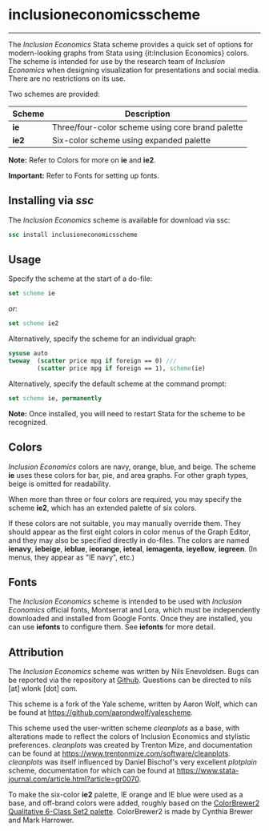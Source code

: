 # inclusioneconomicsscheme

---

The *Inclusion Economics* Stata scheme provides a quick set of options for modern-looking graphs from Stata using {it:Inclusion Economics} colors.
The scheme is intended for use by the research team of *Inclusion Economics* when designing visualization for presentations and social media.
There are no restrictions on its use.

Two schemes are provided:

| Scheme  | Description                                      |
| ------- | ------------------------------------------------ |
| **ie**  | Three/four-color scheme using core brand palette |
| **ie2** | Six-color scheme using expanded palette          |

**Note:** Refer to Colors for more on **ie** and **ie2**.

**Important:** Refer to Fonts for setting up fonts.

## Installing via *ssc*

The *Inclusion Economics* scheme is available for download via ssc:

```stata
ssc install inclusioneconomicsscheme
```

## Usage

Specify the scheme at the start of a do-file:

```stata
set scheme ie
```

*or*:

```stata
set scheme ie2
```

Alternatively, specify the scheme for an individual graph:

```stata
sysuse auto
twoway  (scatter price mpg if foreign == 0) ///
		(scatter price mpg if foreign == 1), scheme(ie)
```

Alternatively, specify the default scheme at the command prompt:

```stata
set scheme ie, permanently
```

**Note:** Once installed, you will need to restart Stata for the scheme to be recognized.

## Colors

*Inclusion Economics* colors are navy, orange, blue, and beige.
The scheme **ie** uses these colors for bar, pie, and area graphs.
For other graph types, beige is omitted for readability.

When more than three or four colors are required, you may specify the scheme **ie2**, which has an extended palette of six colors.

If these colors are not suitable, you may manually override them.
They should appear as the first eight colors in color menus of the Graph Editor, and they may also be specified directly in do-files.
The colors are named **ienavy**, **iebeige**, **ieblue**, **ieorange**, **ieteal**, **iemagenta**, **ieyellow**, **iegreen**.
(In menus, they appear as "IE navy", etc.)

## Fonts

The *Inclusion Economics* scheme is intended to be used with *Inclusion Economics* official fonts, Montserrat and Lora, which must be independently downloaded and installed from Google Fonts.
Once they are installed, you can use **iefonts** to configure them.
See **iefonts** for more detail.

## Attribution

The *Inclusion Economics* scheme was written by Nils Enevoldsen. Bugs can be
reported via the repository at [Github](https://github.com/NilsEnevoldsen/inclusioneconomicsscheme).
Questions can be directed to nils [at] wlonk [dot] com. 

This scheme is a fork of the Yale scheme, written by Aaron Wolf, which can be
found at https://github.com/aarondwolf/yalescheme.

This scheme used the user-written scheme *cleanplots* as a base, with
alterations made to reflect the colors of Inclusion Economics and stylistic
preferences. *cleanplots* was created by Trenton Mize, and documentation can be
found at https://www.trentonmize.com/software/cleanplots. *cleanplots* was
itself influenced by Daniel Bischof's very excellent *plotplain* scheme,
documentation for which can be found at https://www.stata-journal.com/article.html?article=gr0070. 

To make the six-color **ie2** palette, IE orange and IE blue were used as a base, and off-brand colors were added,
roughly based on the [ColorBrewer2 Qualitative 6-Class Set2 palette](https://colorbrewer2.org/#type=qualitative&scheme=Set2&n=6).
ColorBrewer2 is made by Cynthia Brewer and Mark Harrower.
